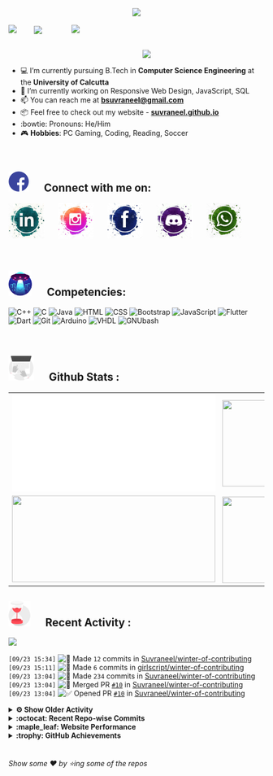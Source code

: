 <!--
[![Header](https://raw.githubusercontent.com/Suvraneel/Suvraneel/master/res/Github%20readme%20Header.png "Portfolio Website")]
(https://suvraneel.github.io/)
-->
<p align="center">
<img src="https://profile-counter.glitch.me/{Suvraneel}/count.svg"></p>

<p>
  <a href=https://open.spotify.com/user/4bio4arq8izb9sba4ly6al54v>
   <img align="right" src="https://spotify-diablo.vercel.app/api/spotify" height=auto width="380">
  </a>
  <img align="center" src="https://readme-typing-svg.herokuapp.com?font=Playfair+Display&color=F70000&size=30&center=true&vCenter=true&multiline=true&weight=100&height=100&width=220&lines=Hey+there%2C;I'm+Suvraneel+!">
  <img align="left" src="https://media.tenor.com/images/043986fe5f470eeb6d86515e6cda30fe/tenor.gif" width="50">
</p>
<br>
<a href="https://suvraneel.github.io" target="_blank"><img align='right' src="https://raw.githubusercontent.com/Suvraneel/Suvraneel/master/res/readme_banner.gif" width="240" height="auto"></a>
<br>

- :computer: I’m currently pursuing B.Tech in **Computer Science Engineering** at the **University of Calcutta**
- :crystal_ball: I’m currently working on Responsive Web Design, JavaScript, SQL
- :mailbox: You can reach me at **bsuvraneel@gmail.com**
- :package: Feel free to check out my website - [**suvraneel.github.io**](https://suvraneel.github.io/)
- :bowtie: Pronouns: He/Him
- :video_game: **Hobbies**: PC Gaming, Coding, Reading, Soccer

<br>
<h2 align=left>
<img src="https://raw.githubusercontent.com/Suvraneel/Suvraneel/master/res/social.gif" height="40" width= auto>
&nbsp;&nbsp;&nbsp;&nbsp;
Connect with me on:
<br></h2>

<p>
<a href="https://www.linkedin.com/in/suvraneel-bhuin" target="_blank">
<img src="https://raw.githubusercontent.com/Suvraneel/Suvraneel/master/res/in.png" height="70" width= auto></a>
&nbsp;&nbsp;&nbsp;&nbsp;&nbsp;
<a href="https://www.instagram.com/el_diablo_suvraneel" target="_blank">
<img src="https://github.com/Suvraneel/Suvraneel/blob/master/res/ig.png" height="70" width= auto></a>
&nbsp;&nbsp;&nbsp;&nbsp;&nbsp;
<!--<a href="https://github.com/Suvraneel" target="_blank">
<img src="https://raw.githubusercontent.com/Suvraneel/Suvraneel/master/res/github.png" height="35" width= auto></a>
&nbsp;&nbsp;&nbsp;&nbsp;&nbsp;-->
<a href="https://www.facebook.com/suvraneel.bhuin" target="_blank">
<img src="https://raw.githubusercontent.com/Suvraneel/Suvraneel/master/res/fb.png" height="70" width= auto></a>
&nbsp;&nbsp;&nbsp;&nbsp;&nbsp;
<a href="https://discord.com/users/851345743935045652/" id="discord">
<img src="https://raw.githubusercontent.com/Suvraneel/Suvraneel/master/res/dc.jpg" height="70" width= auto></a>
&nbsp;&nbsp;&nbsp;&nbsp;&nbsp;
<a href="https://api.whatsapp.com/send?phone=917001967224&text=Hi!%20Suvraneel!!" id="whatsapp">
<img src="https://raw.githubusercontent.com/Suvraneel/Suvraneel/master/res/wp.png" height="70" width= auto></a>
</p>

<!-- Attribution: "Icon made by Freepik from www.flaticon.com"-->
<!--
- **Gmail**: &nbsp;&nbsp;&nbsp;&nbsp;&nbsp;&nbsp;&nbsp;&nbsp;&nbsp;&nbsp;&nbsp;&nbsp; bsuvraneel@gmail.com
- **LinkedIn**: &nbsp;&nbsp;&nbsp;&nbsp;&nbsp;&nbsp;&nbsp;&nbsp; https://www.linkedin.com/in/suvraneel-bhuin/
- **Facebook**: &nbsp;&nbsp;&nbsp;&nbsp;&nbsp;&nbsp; https://www.facebook.com/suvraneel.bhuin
- **Instagram**: &nbsp;&nbsp;&nbsp;&nbsp;&nbsp; https://www.instagram.com/el_diablo_suvraneel
- **Discord**: &nbsp;&nbsp;&nbsp;&nbsp;&nbsp;&nbsp;&nbsp;&nbsp;&nbsp; https://discord.com/users/851345743935045652/
- **WhatsApp**: &nbsp;&nbsp;&nbsp; [+91 7001967224](https://api.whatsapp.com/send?phone=917001967224&text=Hi!%20Suvraneel!!)
-->

<br>
<h2 align=left>
<img src="https://raw.githubusercontent.com/Suvraneel/Suvraneel/master/res/ufo.gif" height="50" width= auto>
&nbsp;&nbsp;&nbsp;&nbsp;
Competencies:
<br></h2>

![C++](https://img.shields.io/badge/CPP-blue?style=for-the-badge&logo=cplusplus&labelColor=006199)
![C](https://img.shields.io/badge/C-black?style=for-the-badge&logo=c&labelColor=black&color=404040)
![Java](https://img.shields.io/badge/Java-orange?style=for-the-badge&logo=java&labelColor=e65c00&color=FE7D37)
![HTML](https://img.shields.io/badge/HTML5-black?style=for-the-badge&logo=html5&labelColor=black&color=red)
![CSS](https://img.shields.io/badge/CSS3-blue?style=for-the-badge&logo=css3&labelColor=006199)
![Bootstrap](https://img.shields.io/badge/Bootstrap-purple?style=for-the-badge&logo=bootstrap&labelColor=black&color=7952B3)
![JavaScript](https://img.shields.io/badge/Javascript-yellow?style=for-the-badge&logo=javascript&labelColor=black&color=DFA200)
![Flutter](https://img.shields.io/badge/Flutter-blue?style=for-the-badge&logo=flutter&labelColor=0a97c2&color=0dbdf2)
![Dart](https://img.shields.io/badge/Dart-blue?style=for-the-badge&logo=dart&labelColor=1f7a7a&color=2eb8b8)
![Git](https://img.shields.io/badge/Git-red?style=for-the-badge&logo=git&labelColor=black&color=red)
![Arduino](https://img.shields.io/badge/Arduino-blue?style=for-the-badge&logo=arduino&labelColor=black&color=00979D)
![VHDL](https://img.shields.io/badge/VHDL-red?style=for-the-badge&logo=xilinx&labelColor=cc0000&color=ff4d4d)
![GNUbash](https://img.shields.io/badge/GNU_Bash-blue?style=for-the-badge&logo=gnubash&labelColor=black&color=4EAA25)

<br>
<h2 align=left>
<img src="https://raw.githubusercontent.com/Suvraneel/Suvraneel/master/res/laptop.gif" height="50" width= auto>
&nbsp;&nbsp;&nbsp;&nbsp;
Github Stats :
<br></h2>

<table>
  <tr>
    <td align="center">
      <img alt="" width="400" src="https://github.com/Suvraneel/Suvraneel/blob/master/metrics.plugin.isocalendar.svg">
    </td>
    <td align="center">
        <img align="right" src ="https://github-readme-stats.vercel.app/api/top-langs/?username=suvraneel&layout=compact&hide_border=true&theme=vision-friendly-dark&langs_count=10&hide=jupyter%20notebook,tex,php" height="170px" width="360px">
    </td>
  </tr>
  <tr>
    <td align="center">
      <img alt="" width="400" src="https://github-readme-stats.vercel.app/api?username=suvraneel&show_icons=true&theme=vision-friendly-dark&hide_border=true" width="360px" height="170px" >
    </td>
    <td align="center">
        <img align="right" src ="https://github-readme-streak-stats.herokuapp.com?user=suvraneel&theme=vision-friendly-dark&hide_border=true" width="360px" height="170px">
    </td>
  </tr>
</table>

<!--
  <img align="left" src="https://github.com/lowlighter/lowlighter/blob/master/metrics.plugin.isocalendar.svg" width="300" height="180">
  <img align="right" src ="https://github-readme-stats.vercel.app/api/top-langs/?username=suvraneel&layout=compact&hide_border=true&theme=vision-friendly-dark&langs_count=10&hide=jupyter%20notebook,tex,php" width="300" height="180">
  <img align="left" src = "https://github-readme-stats.vercel.app/api?username=suvraneel&show_icons=true&theme=vision-friendly-dark&hide_border=true" width="300" height="180">
  <img align="right" src = "https://github-readme-streak-stats.herokuapp.com?user=suvraneel&theme=vision-friendly-dark&hide_border=true" width="300" height="180">
-->

<h2 align="left">
<img src="https://raw.githubusercontent.com/Suvraneel/Suvraneel/master/res/hourglass1.gif" height="50" width= auto>
&nbsp;&nbsp;&nbsp;&nbsp;
Recent Activity :
<br></h2>

<img src="https://activity-graph.herokuapp.com/graph?username=Suvraneel&bg_color=000000&line=ffb812&area=true&color=8135fc&hide_border=true&hide_title=true">

<!--START_SECTION:activity-->
`[09/23 15:34]` <img alt="📝" src="https://github.com/cheesits456/github-activity-readme/raw/master/icons/commit.png" align="top" height="18"> Made `12` commits in [Suvraneel/winter-of-contributing](https://github.com/Suvraneel/winter-of-contributing)  
`[09/23 15:11]` <img alt="📝" src="https://github.com/cheesits456/github-activity-readme/raw/master/icons/commit.png" align="top" height="18"> Made `6` commits in [girlscript/winter-of-contributing](https://github.com/girlscript/winter-of-contributing)  
`[09/23 13:04]` <img alt="📝" src="https://github.com/cheesits456/github-activity-readme/raw/master/icons/commit.png" align="top" height="18"> Made `234` commits in [Suvraneel/winter-of-contributing](https://github.com/Suvraneel/winter-of-contributing)  
`[09/23 13:04]` <img alt="🎉" src="https://github.com/cheesits456/github-activity-readme/raw/master/icons/merge.png" align="top" height="18"> Merged PR [`#10`](https://github.com//Suvraneel/winter-of-contributing/pull/10 'C cpp') in [Suvraneel/winter-of-contributing](https://github.com/Suvraneel/winter-of-contributing)  
`[09/23 13:04]` <img alt="✅" src="https://github.com/cheesits456/github-activity-readme/raw/master/icons/pr-open.png" align="top" height="18"> Opened PR [`#10`](https://github.com//Suvraneel/winter-of-contributing/pull/10 'C cpp') in [Suvraneel/winter-of-contributing](https://github.com/Suvraneel/winter-of-contributing)  

<details><summary><b> ⚙️ Show Older Activity</b></summary>

`[09/23 13:03]` <img alt="📂" src="https://github.com/cheesits456/github-activity-readme/raw/master/icons/create-branch.png" align="top" height="18"> Created branch [`patch1`](https://github.com/Suvraneel/winter-of-contributing/tree/patch1) in [Suvraneel/winter-of-contributing](https://github.com/Suvraneel/winter-of-contributing)  
`[09/23 12:53]` <img alt="📝" src="https://github.com/cheesits456/github-activity-readme/raw/master/icons/commit.png" align="top" height="18"> Made `443` commits in [Suvraneel/winter-of-contributing](https://github.com/Suvraneel/winter-of-contributing)  
`[09/23 12:52]` <img alt="🎉" src="https://github.com/cheesits456/github-activity-readme/raw/master/icons/merge.png" align="top" height="18"> Merged PR [`#9`](https://github.com//Suvraneel/winter-of-contributing/pull/9 'C cpp') in [Suvraneel/winter-of-contributing](https://github.com/Suvraneel/winter-of-contributing)  
`[09/23 12:52]` <img alt="✅" src="https://github.com/cheesits456/github-activity-readme/raw/master/icons/pr-open.png" align="top" height="18"> Opened PR [`#9`](https://github.com//Suvraneel/winter-of-contributing/pull/9 'C cpp') in [Suvraneel/winter-of-contributing](https://github.com/Suvraneel/winter-of-contributing)  
`[09/23 10:10]` <img alt="❌" src="https://github.com/cheesits456/github-activity-readme/raw/master/icons/pr-close.png" align="top" height="18"> Closed PR [`#1718`](https://github.com//girlscript/winter-of-contributing/pull/1718 'Radix Sort in C++') in [girlscript/winter-of-contributing](https://github.com/girlscript/winter-of-contributing)  
`[09/23 10:10]` <img alt="🗣" src="https://github.com/cheesits456/github-activity-readme/raw/master/icons/comment.png" align="top" height="18"> Commented on [`#1718`](https://github.com//girlscript/winter-of-contributing/issues/1718 'Radix Sort in C++') in [girlscript/winter-of-contributing](https://github.com/girlscript/winter-of-contributing)  
`[09/23 10:03]` <img alt="🗣" src="https://github.com/cheesits456/github-activity-readme/raw/master/icons/comment.png" align="top" height="18"> Commented on [`#1904`](https://github.com//girlscript/winter-of-contributing/issues/1904 'Stock Span Documentation') in [girlscript/winter-of-contributing](https://github.com/girlscript/winter-of-contributing)  
`[09/23 09:51]` <img alt="🔍" src="https://github.com/cheesits456/github-activity-readme/raw/master/icons/review.png" align="top" height="18"> Reviewed [`#1487`](https://github.com//girlscript/winter-of-contributing/pull/1487 'C_CPP : Introduction to Friend function with examples ') in [girlscript/winter-of-contributing](https://github.com/girlscript/winter-of-contributing)  
`[09/23 09:51]` <img alt="🔍" src="https://github.com/cheesits456/github-activity-readme/raw/master/icons/review.png" align="top" height="18"> Reviewed [`#1487`](https://github.com//girlscript/winter-of-contributing/pull/1487 'C_CPP : Introduction to Friend function with examples ') in [girlscript/winter-of-contributing](https://github.com/girlscript/winter-of-contributing)  
`[09/23 09:50]` <img alt="📝" src="https://github.com/cheesits456/github-activity-readme/raw/master/icons/commit.png" align="top" height="18"> Made `2` commits in [girlscript/winter-of-contributing](https://github.com/girlscript/winter-of-contributing)  
`[09/23 09:39]` <img alt="🗣" src="https://github.com/cheesits456/github-activity-readme/raw/master/icons/comment.png" align="top" height="18"> Commented on [`#834`](https://github.com//girlscript/winter-of-contributing/issues/834 'C_CPP :- Introduction to C') in [girlscript/winter-of-contributing](https://github.com/girlscript/winter-of-contributing)  
`[09/23 09:37]` <img alt="🗣" src="https://github.com/cheesits456/github-activity-readme/raw/master/icons/comment.png" align="top" height="18"> Commented on [`#734`](https://github.com//girlscript/winter-of-contributing/issues/734 '"Postfix to Prefix" conversion in C ') in [girlscript/winter-of-contributing](https://github.com/girlscript/winter-of-contributing)  
`[09/23 09:33]` <img alt="📝" src="https://github.com/cheesits456/github-activity-readme/raw/master/icons/commit.png" align="top" height="18"> Made `5` commits in [girlscript/winter-of-contributing](https://github.com/girlscript/winter-of-contributing)  
`[09/23 09:33]` <img alt="🎉" src="https://github.com/cheesits456/github-activity-readme/raw/master/icons/merge.png" align="top" height="18"> Merged PR [`#1938`](https://github.com//girlscript/winter-of-contributing/pull/1938 'Create Vector.md') in [girlscript/winter-of-contributing](https://github.com/girlscript/winter-of-contributing)  
`[09/23 09:33]` <img alt="🗣" src="https://github.com/cheesits456/github-activity-readme/raw/master/icons/comment.png" align="top" height="18"> Commented on [`#1938`](https://github.com//girlscript/winter-of-contributing/issues/1938 'Create Vector.md') in [girlscript/winter-of-contributing](https://github.com/girlscript/winter-of-contributing)  
`[09/23 09:32]` <img alt="📝" src="https://github.com/cheesits456/github-activity-readme/raw/master/icons/commit.png" align="top" height="18"> Made `5` commits in [girlscript/winter-of-contributing](https://github.com/girlscript/winter-of-contributing)  
`[09/23 09:32]` <img alt="🎉" src="https://github.com/cheesits456/github-activity-readme/raw/master/icons/merge.png" align="top" height="18"> Merged PR [`#2015`](https://github.com//girlscript/winter-of-contributing/pull/2015 'C cpp : Virtual Function in CPP') in [girlscript/winter-of-contributing](https://github.com/girlscript/winter-of-contributing)  
`[09/23 09:32]` <img alt="🗣" src="https://github.com/cheesits456/github-activity-readme/raw/master/icons/comment.png" align="top" height="18"> Commented on [`#2015`](https://github.com//girlscript/winter-of-contributing/issues/2015 'C cpp : Virtual Function in CPP') in [girlscript/winter-of-contributing](https://github.com/girlscript/winter-of-contributing)  
`[09/23 08:57]` <img alt="❌" src="https://github.com/cheesits456/github-activity-readme/raw/master/icons/pr-close.png" align="top" height="18"> Closed PR [`#2169`](https://github.com//girlscript/winter-of-contributing/pull/2169 'Priority_Queue') in [girlscript/winter-of-contributing](https://github.com/girlscript/winter-of-contributing)  
`[09/23 08:57]` <img alt="🗣" src="https://github.com/cheesits456/github-activity-readme/raw/master/icons/comment.png" align="top" height="18"> Commented on [`#2169`](https://github.com//girlscript/winter-of-contributing/issues/2169 'Priority_Queue') in [girlscript/winter-of-contributing](https://github.com/girlscript/winter-of-contributing)  
`[09/23 08:54]` <img alt="🗣" src="https://github.com/cheesits456/github-activity-readme/raw/master/icons/comment.png" align="top" height="18"> Commented on [`#1938`](https://github.com//girlscript/winter-of-contributing/issues/1938 'Create Vector.md') in [girlscript/winter-of-contributing](https://github.com/girlscript/winter-of-contributing)  
`[09/23 08:29]` <img alt="🗣" src="https://github.com/cheesits456/github-activity-readme/raw/master/icons/comment.png" align="top" height="18"> Commented on [`#1608`](https://github.com//girlscript/winter-of-contributing/issues/1608 'Create Bubble_sort.md') in [girlscript/winter-of-contributing](https://github.com/girlscript/winter-of-contributing)  
`[09/23 07:47]` <img alt="🗣" src="https://github.com/cheesits456/github-activity-readme/raw/master/icons/comment.png" align="top" height="18"> Commented on [`#1904`](https://github.com//girlscript/winter-of-contributing/issues/1904 'Stock Span Documentation') in [girlscript/winter-of-contributing](https://github.com/girlscript/winter-of-contributing)  
`[09/23 07:46]` <img alt="🗣" src="https://github.com/cheesits456/github-activity-readme/raw/master/icons/comment.png" align="top" height="18"> Commented on [`#1440`](https://github.com//girlscript/winter-of-contributing/issues/1440 'Stock Span Problem') in [girlscript/winter-of-contributing](https://github.com/girlscript/winter-of-contributing)  
`[09/23 07:46]` <img alt="❌" src="https://github.com/cheesits456/github-activity-readme/raw/master/icons/pr-close.png" align="top" height="18"> Closed PR [`#1440`](https://github.com//girlscript/winter-of-contributing/pull/1440 'Stock Span Problem') in [girlscript/winter-of-contributing](https://github.com/girlscript/winter-of-contributing)  
`[09/23 07:18]` <img alt="📝" src="https://github.com/cheesits456/github-activity-readme/raw/master/icons/commit.png" align="top" height="18"> Made `17` commits in [girlscript/winter-of-contributing](https://github.com/girlscript/winter-of-contributing)  
`[09/23 07:18]` <img alt="🎉" src="https://github.com/cheesits456/github-activity-readme/raw/master/icons/merge.png" align="top" height="18"> Merged PR [`#2067`](https://github.com//girlscript/winter-of-contributing/pull/2067 'C_CPP : Structure in C++') in [girlscript/winter-of-contributing](https://github.com/girlscript/winter-of-contributing)  
`[09/23 07:18]` <img alt="🗣" src="https://github.com/cheesits456/github-activity-readme/raw/master/icons/comment.png" align="top" height="18"> Commented on [`#2067`](https://github.com//girlscript/winter-of-contributing/issues/2067 'C_CPP : Structure in C++') in [girlscript/winter-of-contributing](https://github.com/girlscript/winter-of-contributing)  
`[09/23 07:17]` <img alt="🔍" src="https://github.com/cheesits456/github-activity-readme/raw/master/icons/review.png" align="top" height="18"> Reviewed [`#2067`](https://github.com//girlscript/winter-of-contributing/pull/2067 'C_CPP : Structure in C++') in [girlscript/winter-of-contributing](https://github.com/girlscript/winter-of-contributing)  
`[09/23 06:48]` <img alt="📝" src="https://github.com/cheesits456/github-activity-readme/raw/master/icons/commit.png" align="top" height="18"> Made `6` commits in [ankushsingh24/winter-of-contributing](https://github.com/ankushsingh24/winter-of-contributing)  
`[09/23 06:09]` <img alt="❌" src="https://github.com/cheesits456/github-activity-readme/raw/master/icons/pr-close.png" align="top" height="18"> Closed PR [`#2097`](https://github.com//girlscript/winter-of-contributing/pull/2097 'priority queue #1612') in [girlscript/winter-of-contributing](https://github.com/girlscript/winter-of-contributing)  
`[09/23 06:05]` <img alt="📝" src="https://github.com/cheesits456/github-activity-readme/raw/master/icons/commit.png" align="top" height="18"> Made `29` commits in [girlscript/winter-of-contributing](https://github.com/girlscript/winter-of-contributing)  
`[09/23 06:05]` <img alt="🎉" src="https://github.com/cheesits456/github-activity-readme/raw/master/icons/merge.png" align="top" height="18"> Merged PR [`#2027`](https://github.com//girlscript/winter-of-contributing/pull/2027 'Fixed Issue Number - 1084 - Pointers and One Dimensional Arrays') in [girlscript/winter-of-contributing](https://github.com/girlscript/winter-of-contributing)  
`[09/23 06:05]` <img alt="🔍" src="https://github.com/cheesits456/github-activity-readme/raw/master/icons/review.png" align="top" height="18"> Reviewed [`#2027`](https://github.com//girlscript/winter-of-contributing/pull/2027 'Fixed Issue Number - 1084 - Pointers and One Dimensional Arrays') in [girlscript/winter-of-contributing](https://github.com/girlscript/winter-of-contributing)  
`[09/23 06:01]` <img alt="📝" src="https://github.com/cheesits456/github-activity-readme/raw/master/icons/commit.png" align="top" height="18"> Made `1` commit in [kashyap1905/winter-of-contributing](https://github.com/kashyap1905/winter-of-contributing)  
`[09/23 05:00]` <img alt="🔍" src="https://github.com/cheesits456/github-activity-readme/raw/master/icons/review.png" align="top" height="18"> Reviewed [`#1440`](https://github.com//girlscript/winter-of-contributing/pull/1440 'Stock Span Problem') in [girlscript/winter-of-contributing](https://github.com/girlscript/winter-of-contributing)  
`[09/23 04:58]` <img alt="🗣" src="https://github.com/cheesits456/github-activity-readme/raw/master/icons/comment.png" align="top" height="18"> Commented on [`#1385`](https://github.com//girlscript/winter-of-contributing/issues/1385 'Python 1.6 : How to install Python (Documentation) #78') in [girlscript/winter-of-contributing](https://github.com/girlscript/winter-of-contributing)  
`[09/23 04:57]` <img alt="🗣" src="https://github.com/cheesits456/github-activity-readme/raw/master/icons/comment.png" align="top" height="18"> Commented on [`#1376`](https://github.com//girlscript/winter-of-contributing/issues/1376 'what is virtual environment #338') in [girlscript/winter-of-contributing](https://github.com/girlscript/winter-of-contributing)  
`[09/22 18:43]` <img alt="📝" src="https://github.com/cheesits456/github-activity-readme/raw/master/icons/commit.png" align="top" height="18"> Made `18` commits in [girlscript/winter-of-contributing](https://github.com/girlscript/winter-of-contributing)  
`[09/22 18:43]` <img alt="🎉" src="https://github.com/cheesits456/github-activity-readme/raw/master/icons/merge.png" align="top" height="18"> Merged PR [`#1235`](https://github.com//girlscript/winter-of-contributing/pull/1235 'Selection sort in c') in [girlscript/winter-of-contributing](https://github.com/girlscript/winter-of-contributing)  
`[09/22 18:42]` <img alt="🗣" src="https://github.com/cheesits456/github-activity-readme/raw/master/icons/comment.png" align="top" height="18"> Commented on [`#1235`](https://github.com//girlscript/winter-of-contributing/issues/1235 'Selection sort in c') in [girlscript/winter-of-contributing](https://github.com/girlscript/winter-of-contributing)  
`[09/22 18:41]` <img alt="📝" src="https://github.com/cheesits456/github-activity-readme/raw/master/icons/commit.png" align="top" height="18"> Made `1` commit in [AditiRout/winter-of-contributing](https://github.com/AditiRout/winter-of-contributing)  
`[09/22 18:35]` <img alt="🎉" src="https://github.com/cheesits456/github-activity-readme/raw/master/icons/merge.png" align="top" height="18"> Merged PR [`#2059`](https://github.com//girlscript/winter-of-contributing/pull/2059 'C_CPP: Hybrid Inheritance') in [girlscript/winter-of-contributing](https://github.com/girlscript/winter-of-contributing)  
`[09/22 18:35]` <img alt="📝" src="https://github.com/cheesits456/github-activity-readme/raw/master/icons/commit.png" align="top" height="18"> Made `4` commits in [girlscript/winter-of-contributing](https://github.com/girlscript/winter-of-contributing)  
`[09/22 18:25]` <img alt="🗣" src="https://github.com/cheesits456/github-activity-readme/raw/master/icons/comment.png" align="top" height="18"> Commented on [`#2027`](https://github.com//girlscript/winter-of-contributing/issues/2027 'Fixed Issue Number - 1084 - Pointers and One Dimensional Arrays') in [girlscript/winter-of-contributing](https://github.com/girlscript/winter-of-contributing)  
`[09/22 15:38]` <img alt="📝" src="https://github.com/cheesits456/github-activity-readme/raw/master/icons/commit.png" align="top" height="18"> Made `4` commits in [girlscript/winter-of-contributing](https://github.com/girlscript/winter-of-contributing)  
`[09/22 14:28]` <img alt="❗️" src="https://github.com/cheesits456/github-activity-readme/raw/master/icons/issue.png" align="top" height="18"> Closed issue [`#1247`](https://github.com//girlscript/winter-of-contributing/issues/1247 'File Handling in C - Functions used for File I/O') in [girlscript/winter-of-contributing](https://github.com/girlscript/winter-of-contributing)  
`[09/22 14:28]` <img alt="🗣" src="https://github.com/cheesits456/github-activity-readme/raw/master/icons/comment.png" align="top" height="18"> Commented on [`#1247`](https://github.com//girlscript/winter-of-contributing/issues/1247 'File Handling in C - Functions used for File I/O') in [girlscript/winter-of-contributing](https://github.com/girlscript/winter-of-contributing)  
`[09/22 14:27]` <img alt="❗️" src="https://github.com/cheesits456/github-activity-readme/raw/master/icons/issue.png" align="top" height="18"> Reopened issue [`#1004`](https://github.com//girlscript/winter-of-contributing/issues/1004 'C_CPP: File Management/Handling') in [girlscript/winter-of-contributing](https://github.com/girlscript/winter-of-contributing)  
`[09/22 14:27]` <img alt="🗣" src="https://github.com/cheesits456/github-activity-readme/raw/master/icons/comment.png" align="top" height="18"> Commented on [`#1004`](https://github.com//girlscript/winter-of-contributing/issues/1004 'C_CPP: File Management/Handling') in [girlscript/winter-of-contributing](https://github.com/girlscript/winter-of-contributing)  
`[09/22 14:26]` <img alt="❗️" src="https://github.com/cheesits456/github-activity-readme/raw/master/icons/issue.png" align="top" height="18"> Closed issue [`#1004`](https://github.com//girlscript/winter-of-contributing/issues/1004 'C_CPP: File Management/Handling') in [girlscript/winter-of-contributing](https://github.com/girlscript/winter-of-contributing)  
`[09/22 14:03]` <img alt="🗣" src="https://github.com/cheesits456/github-activity-readme/raw/master/icons/comment.png" align="top" height="18"> Commented on [`#1910`](https://github.com//girlscript/winter-of-contributing/issues/1910 'Data types in C') in [girlscript/winter-of-contributing](https://github.com/girlscript/winter-of-contributing)  
`[09/22 13:59]` <img alt="🗣" src="https://github.com/cheesits456/github-activity-readme/raw/master/icons/comment.png" align="top" height="18"> Commented on [`#1235`](https://github.com//girlscript/winter-of-contributing/issues/1235 'Selection sort in c') in [girlscript/winter-of-contributing](https://github.com/girlscript/winter-of-contributing)  
`[09/22 13:47]` <img alt="🔍" src="https://github.com/cheesits456/github-activity-readme/raw/master/icons/review.png" align="top" height="18"> Reviewed [`#1972`](https://github.com//girlscript/winter-of-contributing/pull/1972 'Recursion') in [girlscript/winter-of-contributing](https://github.com/girlscript/winter-of-contributing)  
`[09/22 11:26]` <img alt="📝" src="https://github.com/cheesits456/github-activity-readme/raw/master/icons/commit.png" align="top" height="18"> Made `3` commits in [girlscript/winter-of-contributing](https://github.com/girlscript/winter-of-contributing)  
`[09/22 11:17]` <img alt="🎉" src="https://github.com/cheesits456/github-activity-readme/raw/master/icons/merge.png" align="top" height="18"> Merged PR [`#1917`](https://github.com//girlscript/winter-of-contributing/pull/1917 'Update readme') in [girlscript/winter-of-contributing](https://github.com/girlscript/winter-of-contributing)  
`[09/22 11:17]` <img alt="🔍" src="https://github.com/cheesits456/github-activity-readme/raw/master/icons/review.png" align="top" height="18"> Reviewed [`#1917`](https://github.com//girlscript/winter-of-contributing/pull/1917 'Update readme') in [girlscript/winter-of-contributing](https://github.com/girlscript/winter-of-contributing)  
`[09/22 10:40]` <img alt="🗣" src="https://github.com/cheesits456/github-activity-readme/raw/master/icons/comment.png" align="top" height="18"> Commented on [`#138`](https://github.com//Suvraneel/Automated-assign-labeler/issues/138 '[Create New Issue]: ') in [Suvraneel/Automated-assign-labeler](https://github.com/Suvraneel/Automated-assign-labeler)  
`[09/22 10:40]` <img alt="🗣" src="https://github.com/cheesits456/github-activity-readme/raw/master/icons/comment.png" align="top" height="18"> Commented on [`#139`](https://github.com//Suvraneel/Automated-assign-labeler/issues/139 '[Create New Issue]: ') in [Suvraneel/Automated-assign-labeler](https://github.com/Suvraneel/Automated-assign-labeler)  
`[09/22 10:39]` <img alt="🗣" src="https://github.com/cheesits456/github-activity-readme/raw/master/icons/comment.png" align="top" height="18"> Commented on [`#137`](https://github.com//Suvraneel/Automated-assign-labeler/issues/137 '[Create New Issue]: ') in [Suvraneel/Automated-assign-labeler](https://github.com/Suvraneel/Automated-assign-labeler)  
`[09/22 10:39]` <img alt="🗣" src="https://github.com/cheesits456/github-activity-readme/raw/master/icons/comment.png" align="top" height="18"> Commented on [`#136`](https://github.com//Suvraneel/Automated-assign-labeler/issues/136 '[Create New Issue]: ') in [Suvraneel/Automated-assign-labeler](https://github.com/Suvraneel/Automated-assign-labeler)  
`[09/22 07:38]` <img alt="❌" src="https://github.com/cheesits456/github-activity-readme/raw/master/icons/pr-close.png" align="top" height="18"> Closed PR [`#1237`](https://github.com//girlscript/winter-of-contributing/pull/1237 '  History of C/C++') in [girlscript/winter-of-contributing](https://github.com/girlscript/winter-of-contributing)  
`[09/22 07:38]` <img alt="🗣" src="https://github.com/cheesits456/github-activity-readme/raw/master/icons/comment.png" align="top" height="18"> Commented on [`#1237`](https://github.com//girlscript/winter-of-contributing/issues/1237 '  History of C/C++') in [girlscript/winter-of-contributing](https://github.com/girlscript/winter-of-contributing)  
`[09/22 06:57]` <img alt="❗️" src="https://github.com/cheesits456/github-activity-readme/raw/master/icons/issue.png" align="top" height="18"> Opened issue [`#1870`](https://github.com//girlscript/winter-of-contributing/issues/1870 'Update readme with Relative Links') in [girlscript/winter-of-contributing](https://github.com/girlscript/winter-of-contributing)  
`[09/22 06:44]` <img alt="📝" src="https://github.com/cheesits456/github-activity-readme/raw/master/icons/commit.png" align="top" height="18"> Made `22` commits in [girlscript/winter-of-contributing](https://github.com/girlscript/winter-of-contributing)  
`[09/22 06:44]` <img alt="🎉" src="https://github.com/cheesits456/github-activity-readme/raw/master/icons/merge.png" align="top" height="18"> Merged PR [`#1816`](https://github.com//girlscript/winter-of-contributing/pull/1816 'Issue No - 924 - Pointers and Two Dimensional Array - Updated path of directory.') in [girlscript/winter-of-contributing](https://github.com/girlscript/winter-of-contributing)  
`[09/22 06:44]` <img alt="🗣" src="https://github.com/cheesits456/github-activity-readme/raw/master/icons/comment.png" align="top" height="18"> Commented on [`#1816`](https://github.com//girlscript/winter-of-contributing/issues/1816 'Issue No - 924 - Pointers and Two Dimensional Array - Updated path of directory.') in [girlscript/winter-of-contributing](https://github.com/girlscript/winter-of-contributing)  
`[09/22 06:43]` <img alt="📝" src="https://github.com/cheesits456/github-activity-readme/raw/master/icons/commit.png" align="top" height="18"> Made `2` commits in [kashyap1905/winter-of-contributing](https://github.com/kashyap1905/winter-of-contributing)  
`[09/22 06:42]` <img alt="📝" src="https://github.com/cheesits456/github-activity-readme/raw/master/icons/commit.png" align="top" height="18"> Made `2` commits in [Suvraneel/Suvraneel](https://github.com/Suvraneel/Suvraneel)  
`[09/22 06:41]` <img alt="📝" src="https://github.com/cheesits456/github-activity-readme/raw/master/icons/commit.png" align="top" height="18"> Made `2` commits in [Suvraneel/Codechef](https://github.com/Suvraneel/Codechef)  
`[09/22 06:40]` <img alt="📝" src="https://github.com/cheesits456/github-activity-readme/raw/master/icons/commit.png" align="top" height="18"> Made `2` commits in [kashyap1905/winter-of-contributing](https://github.com/kashyap1905/winter-of-contributing)  
`[09/22 06:34]` <img alt="🗣" src="https://github.com/cheesits456/github-activity-readme/raw/master/icons/comment.png" align="top" height="18"> Commented on [`#1835`](https://github.com//girlscript/winter-of-contributing/issues/1835 'Bit Manipulation') in [girlscript/winter-of-contributing](https://github.com/girlscript/winter-of-contributing)  
`[09/22 06:26]` <img alt="❌" src="https://github.com/cheesits456/github-activity-readme/raw/master/icons/delete.png" align="top" height="18"> Deleted `revert-1157-C_CPP` from [girlscript/winter-of-contributing](https://github.com/girlscript/winter-of-contributing)  
`[09/22 06:10]` <img alt="🔍" src="https://github.com/cheesits456/github-activity-readme/raw/master/icons/review.png" align="top" height="18"> Reviewed [`#1816`](https://github.com//girlscript/winter-of-contributing/pull/1816 'Issue No - 924 - Pointers and Two Dimensional Array - Updated path of directory.') in [girlscript/winter-of-contributing](https://github.com/girlscript/winter-of-contributing)  
`[09/22 06:09]` <img alt="🔍" src="https://github.com/cheesits456/github-activity-readme/raw/master/icons/review.png" align="top" height="18"> Reviewed [`#1816`](https://github.com//girlscript/winter-of-contributing/pull/1816 'Issue No - 924 - Pointers and Two Dimensional Array - Updated path of directory.') in [girlscript/winter-of-contributing](https://github.com/girlscript/winter-of-contributing)  
`[09/22 06:07]` <img alt="📝" src="https://github.com/cheesits456/github-activity-readme/raw/master/icons/commit.png" align="top" height="18"> Made `2` commits in [kashyap1905/winter-of-contributing](https://github.com/kashyap1905/winter-of-contributing)  
`[09/22 05:59]` <img alt="📝" src="https://github.com/cheesits456/github-activity-readme/raw/master/icons/commit.png" align="top" height="18"> Made `1` commit in [girlscript/winter-of-contributing](https://github.com/girlscript/winter-of-contributing)  
`[09/22 05:59]` <img alt="📝" src="https://github.com/cheesits456/github-activity-readme/raw/master/icons/commit.png" align="top" height="18"> Made `1` commit in [Suvraneel/Suvraneel](https://github.com/Suvraneel/Suvraneel)  
`[09/22 05:59]` <img alt="📝" src="https://github.com/cheesits456/github-activity-readme/raw/master/icons/commit.png" align="top" height="18"> Made `1` commit in [Suvraneel/Codechef](https://github.com/Suvraneel/Codechef)  
`[09/22 05:55]` <img alt="📝" src="https://github.com/cheesits456/github-activity-readme/raw/master/icons/commit.png" align="top" height="18"> Made `1` commit in [kashyap1905/winter-of-contributing](https://github.com/kashyap1905/winter-of-contributing)  
`[09/22 05:51]` <img alt="📝" src="https://github.com/cheesits456/github-activity-readme/raw/master/icons/commit.png" align="top" height="18"> Made `1` commit in [Suvraneel/Suvraneel](https://github.com/Suvraneel/Suvraneel)  
`[09/22 05:50]` <img alt="📝" src="https://github.com/cheesits456/github-activity-readme/raw/master/icons/commit.png" align="top" height="18"> Made `1` commit in [Suvraneel/Codechef](https://github.com/Suvraneel/Codechef)  
`[09/22 05:49]` <img alt="📝" src="https://github.com/cheesits456/github-activity-readme/raw/master/icons/commit.png" align="top" height="18"> Made `5` commits in [girlscript/winter-of-contributing](https://github.com/girlscript/winter-of-contributing)  
`[09/22 05:42]` <img alt="🗣" src="https://github.com/cheesits456/github-activity-readme/raw/master/icons/comment.png" align="top" height="18"> Commented on [`#1157`](https://github.com//girlscript/winter-of-contributing/issues/1157 'Classes & Objects in CPP') in [girlscript/winter-of-contributing](https://github.com/girlscript/winter-of-contributing)  
`[09/22 05:39]` <img alt="📂" src="https://github.com/cheesits456/github-activity-readme/raw/master/icons/create-branch.png" align="top" height="18"> Created branch [`revert-1157-C_CPP`](https://github.com/girlscript/winter-of-contributing/tree/revert-1157-C_CPP) in [girlscript/winter-of-contributing](https://github.com/girlscript/winter-of-contributing)  
`[09/22 04:38]` <img alt="🗣" src="https://github.com/cheesits456/github-activity-readme/raw/master/icons/comment.png" align="top" height="18"> Commented on [`#1487`](https://github.com//girlscript/winter-of-contributing/issues/1487 'C_CPP : Introduction to Friend function with examples ') in [girlscript/winter-of-contributing](https://github.com/girlscript/winter-of-contributing)  
`[09/22 04:31]` <img alt="❌" src="https://github.com/cheesits456/github-activity-readme/raw/master/icons/pr-close.png" align="top" height="18"> Closed PR [`#1441`](https://github.com//girlscript/winter-of-contributing/pull/1441 'SETS ,UNORDERED SETS AND MULTISETS IN C++ STL') in [girlscript/winter-of-contributing](https://github.com/girlscript/winter-of-contributing)  
`[09/22 04:30]` <img alt="❌" src="https://github.com/cheesits456/github-activity-readme/raw/master/icons/pr-close.png" align="top" height="18"> Reopened PR [`#1441`](https://github.com//girlscript/winter-of-contributing/pull/1441 'SETS ,UNORDERED SETS AND MULTISETS IN C++ STL') in [girlscript/winter-of-contributing](https://github.com/girlscript/winter-of-contributing)  
`[09/22 04:22]` <img alt="🔍" src="https://github.com/cheesits456/github-activity-readme/raw/master/icons/review.png" align="top" height="18"> Reviewed [`#1636`](https://github.com//girlscript/winter-of-contributing/pull/1636 'C/CPP: Number System') in [girlscript/winter-of-contributing](https://github.com/girlscript/winter-of-contributing)  
`[09/22 04:21]` <img alt="🔍" src="https://github.com/cheesits456/github-activity-readme/raw/master/icons/review.png" align="top" height="18"> Reviewed [`#1636`](https://github.com//girlscript/winter-of-contributing/pull/1636 'C/CPP: Number System') in [girlscript/winter-of-contributing](https://github.com/girlscript/winter-of-contributing)  
`[09/22 04:14]` <img alt="🔍" src="https://github.com/cheesits456/github-activity-readme/raw/master/icons/review.png" align="top" height="18"> Reviewed [`#1608`](https://github.com//girlscript/winter-of-contributing/pull/1608 'Create Bubble_sort.md') in [girlscript/winter-of-contributing](https://github.com/girlscript/winter-of-contributing)  
`[09/22 04:10]` <img alt="❌" src="https://github.com/cheesits456/github-activity-readme/raw/master/icons/pr-close.png" align="top" height="18"> Closed PR [`#1596`](https://github.com//girlscript/winter-of-contributing/pull/1596 'C cpp') in [girlscript/winter-of-contributing](https://github.com/girlscript/winter-of-contributing)  
`[09/22 04:10]` <img alt="🗣" src="https://github.com/cheesits456/github-activity-readme/raw/master/icons/comment.png" align="top" height="18"> Commented on [`#1596`](https://github.com//girlscript/winter-of-contributing/issues/1596 'C cpp') in [girlscript/winter-of-contributing](https://github.com/girlscript/winter-of-contributing)  
`[09/22 04:06]` <img alt="🗣" src="https://github.com/cheesits456/github-activity-readme/raw/master/icons/comment.png" align="top" height="18"> Commented on [`#1552`](https://github.com//girlscript/winter-of-contributing/issues/1552 'Python_Stack&_Queue') in [girlscript/winter-of-contributing](https://github.com/girlscript/winter-of-contributing)  
`[09/22 04:04]` <img alt="🗣" src="https://github.com/cheesits456/github-activity-readme/raw/master/icons/comment.png" align="top" height="18"> Commented on [`#1440`](https://github.com//girlscript/winter-of-contributing/issues/1440 'Stock Span Problem') in [girlscript/winter-of-contributing](https://github.com/girlscript/winter-of-contributing)  
`[09/22 03:54]` <img alt="🔍" src="https://github.com/cheesits456/github-activity-readme/raw/master/icons/review.png" align="top" height="18"> Reviewed [`#1344`](https://github.com//girlscript/winter-of-contributing/pull/1344 'Pointer and two dimensional array in C') in [girlscript/winter-of-contributing](https://github.com/girlscript/winter-of-contributing)  
`[09/22 03:45]` <img alt="📝" src="https://github.com/cheesits456/github-activity-readme/raw/master/icons/commit.png" align="top" height="18"> Made `10` commits in [girlscript/winter-of-contributing](https://github.com/girlscript/winter-of-contributing)  
`[09/22 03:45]` <img alt="🎉" src="https://github.com/cheesits456/github-activity-readme/raw/master/icons/merge.png" align="top" height="18"> Merged PR [`#1172`](https://github.com//girlscript/winter-of-contributing/pull/1172 'C_CPP : Deque in C++ Standard Template Library (STL) ') in [girlscript/winter-of-contributing](https://github.com/girlscript/winter-of-contributing)  
`[09/22 03:45]` <img alt="🗣" src="https://github.com/cheesits456/github-activity-readme/raw/master/icons/comment.png" align="top" height="18"> Commented on [`#1172`](https://github.com//girlscript/winter-of-contributing/issues/1172 'C_CPP : Deque in C++ Standard Template Library (STL) ') in [girlscript/winter-of-contributing](https://github.com/girlscript/winter-of-contributing)  
`[09/22 03:44]` <img alt="📝" src="https://github.com/cheesits456/github-activity-readme/raw/master/icons/commit.png" align="top" height="18"> Made `1` commit in [ankushsingh24/winter-of-contributing](https://github.com/ankushsingh24/winter-of-contributing)  
`[09/22 03:37]` <img alt="🗣" src="https://github.com/cheesits456/github-activity-readme/raw/master/icons/comment.png" align="top" height="18"> Commented on [`#1707`](https://github.com//girlscript/winter-of-contributing/issues/1707 'Update C_CPP readme with links') in [girlscript/winter-of-contributing](https://github.com/girlscript/winter-of-contributing)  
`[09/22 03:31]` <img alt="❗️" src="https://github.com/cheesits456/github-activity-readme/raw/master/icons/issue.png" align="top" height="18"> Closed issue [`#1728`](https://github.com//girlscript/winter-of-contributing/issues/1728 'Sample titlre') in [girlscript/winter-of-contributing](https://github.com/girlscript/winter-of-contributing)  
`[09/21 21:03]` <img alt="🔍" src="https://github.com/cheesits456/github-activity-readme/raw/master/icons/review.png" align="top" height="18"> Reviewed [`#1769`](https://github.com//girlscript/winter-of-contributing/pull/1769 'Create classes_and_objects.md') in [girlscript/winter-of-contributing](https://github.com/girlscript/winter-of-contributing)  
`[09/21 21:03]` <img alt="🔍" src="https://github.com/cheesits456/github-activity-readme/raw/master/icons/review.png" align="top" height="18"> Reviewed [`#1769`](https://github.com//girlscript/winter-of-contributing/pull/1769 'Create classes_and_objects.md') in [girlscript/winter-of-contributing](https://github.com/girlscript/winter-of-contributing)  
`[09/21 20:59]` <img alt="🎉" src="https://github.com/cheesits456/github-activity-readme/raw/master/icons/merge.png" align="top" height="18"> Merged PR [`#1741`](https://github.com//girlscript/winter-of-contributing/pull/1741 'C_CPP: Multilevel Inheritance') in [girlscript/winter-of-contributing](https://github.com/girlscript/winter-of-contributing)  
`[09/21 20:59]` <img alt="📝" src="https://github.com/cheesits456/github-activity-readme/raw/master/icons/commit.png" align="top" height="18"> Made `5` commits in [girlscript/winter-of-contributing](https://github.com/girlscript/winter-of-contributing)  
`[09/21 20:59]` <img alt="🗣" src="https://github.com/cheesits456/github-activity-readme/raw/master/icons/comment.png" align="top" height="18"> Commented on [`#1741`](https://github.com//girlscript/winter-of-contributing/issues/1741 'C_CPP: Multilevel Inheritance') in [girlscript/winter-of-contributing](https://github.com/girlscript/winter-of-contributing)  
`[09/21 20:58]` <img alt="🔍" src="https://github.com/cheesits456/github-activity-readme/raw/master/icons/review.png" align="top" height="18"> Reviewed [`#1718`](https://github.com//girlscript/winter-of-contributing/pull/1718 'Radix Sort in C++') in [girlscript/winter-of-contributing](https://github.com/girlscript/winter-of-contributing)  
`[09/21 20:57]` <img alt="📝" src="https://github.com/cheesits456/github-activity-readme/raw/master/icons/commit.png" align="top" height="18"> Made `11` commits in [girlscript/winter-of-contributing](https://github.com/girlscript/winter-of-contributing)  
`[09/21 20:57]` <img alt="🎉" src="https://github.com/cheesits456/github-activity-readme/raw/master/icons/merge.png" align="top" height="18"> Merged PR [`#1717`](https://github.com//girlscript/winter-of-contributing/pull/1717 'Stack implementation #854') in [girlscript/winter-of-contributing](https://github.com/girlscript/winter-of-contributing)  
`[09/21 20:57]` <img alt="🗣" src="https://github.com/cheesits456/github-activity-readme/raw/master/icons/comment.png" align="top" height="18"> Commented on [`#1717`](https://github.com//girlscript/winter-of-contributing/issues/1717 'Stack implementation #854') in [girlscript/winter-of-contributing](https://github.com/girlscript/winter-of-contributing)  
`[09/21 20:45]` <img alt="🔍" src="https://github.com/cheesits456/github-activity-readme/raw/master/icons/review.png" align="top" height="18"> Reviewed [`#1596`](https://github.com//girlscript/winter-of-contributing/pull/1596 'C cpp') in [girlscript/winter-of-contributing](https://github.com/girlscript/winter-of-contributing)  
`[09/21 20:42]` <img alt="🗣" src="https://github.com/cheesits456/github-activity-readme/raw/master/icons/comment.png" align="top" height="18"> Commented on [`#1487`](https://github.com//girlscript/winter-of-contributing/issues/1487 'C_CPP : Introduction to Friend function with examples ') in [girlscript/winter-of-contributing](https://github.com/girlscript/winter-of-contributing)  
`[09/21 20:34]` <img alt="🔍" src="https://github.com/cheesits456/github-activity-readme/raw/master/icons/review.png" align="top" height="18"> Reviewed [`#1288`](https://github.com//girlscript/winter-of-contributing/pull/1288 'C/c++run file using cmd') in [girlscript/winter-of-contributing](https://github.com/girlscript/winter-of-contributing)  
`[09/21 20:28]` <img alt="✅" src="https://github.com/cheesits456/github-activity-readme/raw/master/icons/pr-open.png" align="top" height="18"> Opened PR [`#1`](https://github.com//AditiRout/winter-of-contributing/pull/1 'merge this') in [AditiRout/winter-of-contributing](https://github.com/AditiRout/winter-of-contributing)  
`[09/21 20:24]` <img alt="🗣" src="https://github.com/cheesits456/github-activity-readme/raw/master/icons/comment.png" align="top" height="18"> Commented on [`#1235`](https://github.com//girlscript/winter-of-contributing/issues/1235 'Selection sort in c') in [girlscript/winter-of-contributing](https://github.com/girlscript/winter-of-contributing)  
`[09/21 20:17]` <img alt="🗣" src="https://github.com/cheesits456/github-activity-readme/raw/master/icons/comment.png" align="top" height="18"> Commented on [`#1235`](https://github.com//girlscript/winter-of-contributing/issues/1235 'Selection sort in c') in [girlscript/winter-of-contributing](https://github.com/girlscript/winter-of-contributing)  
`[09/21 20:15]` <img alt="📝" src="https://github.com/cheesits456/github-activity-readme/raw/master/icons/commit.png" align="top" height="18"> Made `2` commits in [girlscript/winter-of-contributing](https://github.com/girlscript/winter-of-contributing)  
`[09/21 20:15]` <img alt="🎉" src="https://github.com/cheesits456/github-activity-readme/raw/master/icons/merge.png" align="top" height="18"> Merged PR [`#1773`](https://github.com//girlscript/winter-of-contributing/pull/1773 'Fixed multi-domain tags & Customised Template Requests (#1681)') in [girlscript/winter-of-contributing](https://github.com/girlscript/winter-of-contributing)  
`[09/21 20:15]` <img alt="✅" src="https://github.com/cheesits456/github-activity-readme/raw/master/icons/pr-open.png" align="top" height="18"> Opened PR [`#1773`](https://github.com//girlscript/winter-of-contributing/pull/1773 'Fixed multi-domain tags & Customised Template Requests (#1681)') in [girlscript/winter-of-contributing](https://github.com/girlscript/winter-of-contributing)  
`[09/21 20:14]` <img alt="🔍" src="https://github.com/cheesits456/github-activity-readme/raw/master/icons/review.png" align="top" height="18"> Reviewed [`#1235`](https://github.com//girlscript/winter-of-contributing/pull/1235 'Selection sort in c') in [girlscript/winter-of-contributing](https://github.com/girlscript/winter-of-contributing)  
`[09/21 20:02]` <img alt="🔍" src="https://github.com/cheesits456/github-activity-readme/raw/master/icons/review.png" align="top" height="18"> Reviewed [`#1249`](https://github.com//girlscript/winter-of-contributing/pull/1249 'INSERTION SORT IN CPP') in [girlscript/winter-of-contributing](https://github.com/girlscript/winter-of-contributing)  
`[09/21 20:02]` <img alt="🔍" src="https://github.com/cheesits456/github-activity-readme/raw/master/icons/review.png" align="top" height="18"> Reviewed [`#1249`](https://github.com//girlscript/winter-of-contributing/pull/1249 'INSERTION SORT IN CPP') in [girlscript/winter-of-contributing](https://github.com/girlscript/winter-of-contributing)  
`[09/21 19:51]` <img alt="🔍" src="https://github.com/cheesits456/github-activity-readme/raw/master/icons/review.png" align="top" height="18"> Reviewed [`#1235`](https://github.com//girlscript/winter-of-contributing/pull/1235 'Selection sort in c') in [girlscript/winter-of-contributing](https://github.com/girlscript/winter-of-contributing)  
`[09/21 19:51]` <img alt="🔍" src="https://github.com/cheesits456/github-activity-readme/raw/master/icons/review.png" align="top" height="18"> Reviewed [`#1235`](https://github.com//girlscript/winter-of-contributing/pull/1235 'Selection sort in c') in [girlscript/winter-of-contributing](https://github.com/girlscript/winter-of-contributing)  
`[09/21 19:49]` <img alt="🔍" src="https://github.com/cheesits456/github-activity-readme/raw/master/icons/review.png" align="top" height="18"> Reviewed [`#1235`](https://github.com//girlscript/winter-of-contributing/pull/1235 'Selection sort in c') in [girlscript/winter-of-contributing](https://github.com/girlscript/winter-of-contributing)  
`[09/21 19:49]` <img alt="🔍" src="https://github.com/cheesits456/github-activity-readme/raw/master/icons/review.png" align="top" height="18"> Reviewed [`#1235`](https://github.com//girlscript/winter-of-contributing/pull/1235 'Selection sort in c') in [girlscript/winter-of-contributing](https://github.com/girlscript/winter-of-contributing)  
`[09/21 19:48]` <img alt="📝" src="https://github.com/cheesits456/github-activity-readme/raw/master/icons/commit.png" align="top" height="18"> Made `1` commit in [AditiRout/winter-of-contributing](https://github.com/AditiRout/winter-of-contributing)  
`[09/21 19:45]` <img alt="🔍" src="https://github.com/cheesits456/github-activity-readme/raw/master/icons/review.png" align="top" height="18"> Reviewed [`#1169`](https://github.com//girlscript/winter-of-contributing/pull/1169 'Polymorphism in Document Form') in [girlscript/winter-of-contributing](https://github.com/girlscript/winter-of-contributing)  
`[09/21 19:41]` <img alt="📝" src="https://github.com/cheesits456/github-activity-readme/raw/master/icons/commit.png" align="top" height="18"> Made `4` commits in [girlscript/winter-of-contributing](https://github.com/girlscript/winter-of-contributing)  
`[09/21 19:41]` <img alt="🎉" src="https://github.com/cheesits456/github-activity-readme/raw/master/icons/merge.png" align="top" height="18"> Merged PR [`#1181`](https://github.com//girlscript/winter-of-contributing/pull/1181 'Break and Continue statements used in C/CPP') in [girlscript/winter-of-contributing](https://github.com/girlscript/winter-of-contributing)  
`[09/21 19:41]` <img alt="🗣" src="https://github.com/cheesits456/github-activity-readme/raw/master/icons/comment.png" align="top" height="18"> Commented on [`#1181`](https://github.com//girlscript/winter-of-contributing/issues/1181 'Break and Continue statements used in C/CPP') in [girlscript/winter-of-contributing](https://github.com/girlscript/winter-of-contributing)  
`[09/21 19:34]` <img alt="🗣" src="https://github.com/cheesits456/github-activity-readme/raw/master/icons/comment.png" align="top" height="18"> Commented on [`#1764`](https://github.com//girlscript/winter-of-contributing/issues/1764 'C_CPP : Red Black Trees in C') in [girlscript/winter-of-contributing](https://github.com/girlscript/winter-of-contributing)  
`[09/21 19:21]` <img alt="📝" src="https://github.com/cheesits456/github-activity-readme/raw/master/icons/commit.png" align="top" height="18"> Made `21` commits in [girlscript/winter-of-contributing](https://github.com/girlscript/winter-of-contributing)  
`[09/21 19:21]` <img alt="🎉" src="https://github.com/cheesits456/github-activity-readme/raw/master/icons/merge.png" align="top" height="18"> Merged PR [`#1689`](https://github.com//girlscript/winter-of-contributing/pull/1689 'CPP: Breath First Search (graphs) ') in [girlscript/winter-of-contributing](https://github.com/girlscript/winter-of-contributing)  
`[09/21 19:06]` <img alt="🗣" src="https://github.com/cheesits456/github-activity-readme/raw/master/icons/comment.png" align="top" height="18"> Commented on [`#1172`](https://github.com//girlscript/winter-of-contributing/issues/1172 'C_CPP : Deque in C++ Standard Template Library (STL) ') in [girlscript/winter-of-contributing](https://github.com/girlscript/winter-of-contributing)  
`[09/21 19:01]` <img alt="❌" src="https://github.com/cheesits456/github-activity-readme/raw/master/icons/pr-close.png" align="top" height="18"> Closed PR [`#1120`](https://github.com//girlscript/winter-of-contributing/pull/1120 'C_CPP : Two Pointers Technique (Documentation) #910') in [girlscript/winter-of-contributing](https://github.com/girlscript/winter-of-contributing)  
`[09/21 19:01]` <img alt="🗣" src="https://github.com/cheesits456/github-activity-readme/raw/master/icons/comment.png" align="top" height="18"> Commented on [`#1120`](https://github.com//girlscript/winter-of-contributing/issues/1120 'C_CPP : Two Pointers Technique (Documentation) #910') in [girlscript/winter-of-contributing](https://github.com/girlscript/winter-of-contributing)  
`[09/21 18:42]` <img alt="❗️" src="https://github.com/cheesits456/github-activity-readme/raw/master/icons/issue.png" align="top" height="18"> Closed issue [`#1750`](https://github.com//girlscript/winter-of-contributing/issues/1750 'C_Cpp Break or Continue') in [girlscript/winter-of-contributing](https://github.com/girlscript/winter-of-contributing)  
`[09/21 18:42]` <img alt="🗣" src="https://github.com/cheesits456/github-activity-readme/raw/master/icons/comment.png" align="top" height="18"> Commented on [`#1750`](https://github.com//girlscript/winter-of-contributing/issues/1750 'C_Cpp Break or Continue') in [girlscript/winter-of-contributing](https://github.com/girlscript/winter-of-contributing)  
`[09/21 18:35]` <img alt="🗣" src="https://github.com/cheesits456/github-activity-readme/raw/master/icons/comment.png" align="top" height="18"> Commented on [`#1440`](https://github.com//girlscript/winter-of-contributing/issues/1440 'Stock Span Problem') in [girlscript/winter-of-contributing](https://github.com/girlscript/winter-of-contributing)  
`[09/21 18:01]` <img alt="❌" src="https://github.com/cheesits456/github-activity-readme/raw/master/icons/pr-close.png" align="top" height="18"> Closed PR [`#1734`](https://github.com//girlscript/winter-of-contributing/pull/1734 'Patch 1') in [girlscript/winter-of-contributing](https://github.com/girlscript/winter-of-contributing)  
`[09/21 17:59]` <img alt="✅" src="https://github.com/cheesits456/github-activity-readme/raw/master/icons/pr-open.png" align="top" height="18"> Opened PR [`#1734`](https://github.com//girlscript/winter-of-contributing/pull/1734 'Patch 1') in [girlscript/winter-of-contributing](https://github.com/girlscript/winter-of-contributing)  
`[09/21 17:58]` <img alt="📝" src="https://github.com/cheesits456/github-activity-readme/raw/master/icons/commit.png" align="top" height="18"> Made `2` commits in [cu-cse-blog/winter-of-contributing](https://github.com/cu-cse-blog/winter-of-contributing)  
`[09/21 17:55]` <img alt="📂" src="https://github.com/cheesits456/github-activity-readme/raw/master/icons/create-branch.png" align="top" height="18"> Created branch [`patch-1`](https://github.com/cu-cse-blog/winter-of-contributing/tree/patch-1) in [cu-cse-blog/winter-of-contributing](https://github.com/cu-cse-blog/winter-of-contributing)  
`[09/21 17:51]` <img alt="📝" src="https://github.com/cheesits456/github-activity-readme/raw/master/icons/commit.png" align="top" height="18"> Made `373` commits in [AlgoFriki/winter-of-contributing](https://github.com/AlgoFriki/winter-of-contributing)  
`[09/21 17:48]` <img alt="🗣" src="https://github.com/cheesits456/github-activity-readme/raw/master/icons/comment.png" align="top" height="18"> Commented on [`#1728`](https://github.com//girlscript/winter-of-contributing/issues/1728 'Sample titlre') in [girlscript/winter-of-contributing](https://github.com/girlscript/winter-of-contributing)  
`[09/21 17:47]` <img alt="❗️" src="https://github.com/cheesits456/github-activity-readme/raw/master/icons/issue.png" align="top" height="18"> Opened issue [`#1728`](https://github.com//girlscript/winter-of-contributing/issues/1728 'Sample titlre') in [girlscript/winter-of-contributing](https://github.com/girlscript/winter-of-contributing)  
`[09/21 17:38]` <img alt="📝" src="https://github.com/cheesits456/github-activity-readme/raw/master/icons/commit.png" align="top" height="18"> Made `1` commit in [cu-cse-blog/winter-of-contributing](https://github.com/cu-cse-blog/winter-of-contributing)  
`[09/21 17:35]` <img alt="❌" src="https://github.com/cheesits456/github-activity-readme/raw/master/icons/pr-close.png" align="top" height="18"> Closed PR [`#1723`](https://github.com//girlscript/winter-of-contributing/pull/1723 'Sample pull request') in [girlscript/winter-of-contributing](https://github.com/girlscript/winter-of-contributing)  
`[09/21 17:34]` <img alt="✅" src="https://github.com/cheesits456/github-activity-readme/raw/master/icons/pr-open.png" align="top" height="18"> Opened PR [`#1723`](https://github.com//girlscript/winter-of-contributing/pull/1723 'Sample pull request') in [girlscript/winter-of-contributing](https://github.com/girlscript/winter-of-contributing)  
`[09/21 17:32]` <img alt="❌" src="https://github.com/cheesits456/github-activity-readme/raw/master/icons/pr-close.png" align="top" height="18"> Closed PR [`#1394`](https://github.com//girlscript/winter-of-contributing/pull/1394 'C_CPP: Multilevel Inheritance') in [girlscript/winter-of-contributing](https://github.com/girlscript/winter-of-contributing)  
`[09/21 17:01]` <img alt="📝" src="https://github.com/cheesits456/github-activity-readme/raw/master/icons/commit.png" align="top" height="18"> Made `10` commits in [girlscript/winter-of-contributing](https://github.com/girlscript/winter-of-contributing)  
`[09/21 17:01]` <img alt="🎉" src="https://github.com/cheesits456/github-activity-readme/raw/master/icons/merge.png" align="top" height="18"> Merged PR [`#1163`](https://github.com//girlscript/winter-of-contributing/pull/1163 'Constructor and destructor in c++') in [girlscript/winter-of-contributing](https://github.com/girlscript/winter-of-contributing)  
`[09/21 17:00]` <img alt="📝" src="https://github.com/cheesits456/github-activity-readme/raw/master/icons/commit.png" align="top" height="18"> Made `2` commits in [roopali-1/winter-of-contributing](https://github.com/roopali-1/winter-of-contributing)  
`[09/21 16:44]` <img alt="❗️" src="https://github.com/cheesits456/github-activity-readme/raw/master/icons/issue.png" align="top" height="18"> Opened issue [`#1707`](https://github.com//girlscript/winter-of-contributing/issues/1707 'Update C_CPP readme with links') in [girlscript/winter-of-contributing](https://github.com/girlscript/winter-of-contributing)  
`[09/21 16:38]` <img alt="🗣" src="https://github.com/cheesits456/github-activity-readme/raw/master/icons/comment.png" align="top" height="18"> Commented on [`#1186`](https://github.com//girlscript/winter-of-contributing/issues/1186 'C/C++ Introduction to Pointers - Fixes #953') in [girlscript/winter-of-contributing](https://github.com/girlscript/winter-of-contributing)  
`[09/21 16:35]` <img alt="🗣" src="https://github.com/cheesits456/github-activity-readme/raw/master/icons/comment.png" align="top" height="18"> Commented on [`#1181`](https://github.com//girlscript/winter-of-contributing/issues/1181 'making a PR on C/CPP domain about Break and Continue statements used in C/CPP') in [girlscript/winter-of-contributing](https://github.com/girlscript/winter-of-contributing)  
`[09/21 16:32]` <img alt="🗣" src="https://github.com/cheesits456/github-activity-readme/raw/master/icons/comment.png" align="top" height="18"> Commented on [`#1180`](https://github.com//girlscript/winter-of-contributing/issues/1180 'Competitive programming : C++ : Stacks and Queues') in [girlscript/winter-of-contributing](https://github.com/girlscript/winter-of-contributing)  
`[09/21 16:28]` <img alt="🗣" src="https://github.com/cheesits456/github-activity-readme/raw/master/icons/comment.png" align="top" height="18"> Commented on [`#1172`](https://github.com//girlscript/winter-of-contributing/issues/1172 'C_CPP : Deque in C++ Standard Template Library (STL) ') in [girlscript/winter-of-contributing](https://github.com/girlscript/winter-of-contributing)  
`[09/21 16:20]` <img alt="🔍" src="https://github.com/cheesits456/github-activity-readme/raw/master/icons/review.png" align="top" height="18"> Reviewed [`#1169`](https://github.com//girlscript/winter-of-contributing/pull/1169 'Polymorphism in Document Form') in [girlscript/winter-of-contributing](https://github.com/girlscript/winter-of-contributing)  
`[09/21 16:20]` <img alt="🔍" src="https://github.com/cheesits456/github-activity-readme/raw/master/icons/review.png" align="top" height="18"> Reviewed [`#1169`](https://github.com//girlscript/winter-of-contributing/pull/1169 'Polymorphism in Document Form') in [girlscript/winter-of-contributing](https://github.com/girlscript/winter-of-contributing)  
`[09/21 16:09]` <img alt="🗣" src="https://github.com/cheesits456/github-activity-readme/raw/master/icons/comment.png" align="top" height="18"> Commented on [`#699`](https://github.com//girlscript/winter-of-contributing/issues/699 'DSA 1.1.5.1 Arrays: Standard Problems (Problem 1)') in [girlscript/winter-of-contributing](https://github.com/girlscript/winter-of-contributing)  
`[09/21 15:52]` <img alt="✅" src="https://github.com/cheesits456/github-activity-readme/raw/master/icons/pr-open.png" align="top" height="18"> Opened PR [`#1681`](https://github.com//girlscript/winter-of-contributing/pull/1681 'Fixed multi-domain tags & Customised Template Requests') in [girlscript/winter-of-contributing](https://github.com/girlscript/winter-of-contributing)  
`[09/21 15:46]` <img alt="📝" src="https://github.com/cheesits456/github-activity-readme/raw/master/icons/commit.png" align="top" height="18"> Made `1` commit in [Suvraneel/winter-of-contributing](https://github.com/Suvraneel/winter-of-contributing)  
`[09/21 15:45]` <img alt="❌" src="https://github.com/cheesits456/github-activity-readme/raw/master/icons/pr-close.png" align="top" height="18"> Closed PR [`#8`](https://github.com//Suvraneel/winter-of-contributing/pull/8 'C cpp') in [Suvraneel/winter-of-contributing](https://github.com/Suvraneel/winter-of-contributing)  
`[09/21 15:45]` <img alt="✅" src="https://github.com/cheesits456/github-activity-readme/raw/master/icons/pr-open.png" align="top" height="18"> Opened PR [`#8`](https://github.com//Suvraneel/winter-of-contributing/pull/8 'C cpp') in [Suvraneel/winter-of-contributing](https://github.com/Suvraneel/winter-of-contributing)  
`[09/21 15:44]` <img alt="❌" src="https://github.com/cheesits456/github-activity-readme/raw/master/icons/pr-close.png" align="top" height="18"> Closed PR [`#7`](https://github.com//Suvraneel/winter-of-contributing/pull/7 'C cpp') in [Suvraneel/winter-of-contributing](https://github.com/Suvraneel/winter-of-contributing)  
`[09/21 15:43]` <img alt="❗️" src="https://github.com/cheesits456/github-activity-readme/raw/master/icons/issue.png" align="top" height="18"> Opened issue [`#145`](https://github.com//Suvraneel/Automated-assign-labeler/issues/145 '[Create New Issue]: ') in [Suvraneel/Automated-assign-labeler](https://github.com/Suvraneel/Automated-assign-labeler)  
`[09/21 15:43]` <img alt="❗️" src="https://github.com/cheesits456/github-activity-readme/raw/master/icons/issue.png" align="top" height="18"> Opened issue [`#144`](https://github.com//Suvraneel/Automated-assign-labeler/issues/144 '[Create New Issue]: ') in [Suvraneel/Automated-assign-labeler](https://github.com/Suvraneel/Automated-assign-labeler)  
`[09/21 15:43]` <img alt="📝" src="https://github.com/cheesits456/github-activity-readme/raw/master/icons/commit.png" align="top" height="18"> Made `1` commit in [Suvraneel/Automated-assign-labeler](https://github.com/Suvraneel/Automated-assign-labeler)  
`[09/21 15:33]` <img alt="📝" src="https://github.com/cheesits456/github-activity-readme/raw/master/icons/commit.png" align="top" height="18"> Made `1` commit in [Suvraneel/winter-of-contributing](https://github.com/Suvraneel/winter-of-contributing)  
`[09/21 15:29]` <img alt="✅" src="https://github.com/cheesits456/github-activity-readme/raw/master/icons/pr-open.png" align="top" height="18"> Opened PR [`#7`](https://github.com//Suvraneel/winter-of-contributing/pull/7 'C cpp') in [Suvraneel/winter-of-contributing](https://github.com/Suvraneel/winter-of-contributing)  
`[09/21 15:28]` <img alt="📝" src="https://github.com/cheesits456/github-activity-readme/raw/master/icons/commit.png" align="top" height="18"> Made `3` commits in [Suvraneel/winter-of-contributing](https://github.com/Suvraneel/winter-of-contributing)  
`[09/21 15:19]` <img alt="📝" src="https://github.com/cheesits456/github-activity-readme/raw/master/icons/commit.png" align="top" height="18"> Made `1` commit in [Suvraneel/Automated-assign-labeler](https://github.com/Suvraneel/Automated-assign-labeler)  
`[09/21 15:16]` <img alt="✅" src="https://github.com/cheesits456/github-activity-readme/raw/master/icons/pr-open.png" align="top" height="18"> Opened PR [`#143`](https://github.com//Suvraneel/Automated-assign-labeler/pull/143 'Create testFile.txt') in [Suvraneel/Automated-assign-labeler](https://github.com/Suvraneel/Automated-assign-labeler)  
`[09/21 15:12]` <img alt="❗️" src="https://github.com/cheesits456/github-activity-readme/raw/master/icons/issue.png" align="top" height="18"> Opened issue [`#142`](https://github.com//Suvraneel/Automated-assign-labeler/issues/142 '[Create New Issue]: ') in [Suvraneel/Automated-assign-labeler](https://github.com/Suvraneel/Automated-assign-labeler)  
`[09/21 15:12]` <img alt="❗️" src="https://github.com/cheesits456/github-activity-readme/raw/master/icons/issue.png" align="top" height="18"> Opened issue [`#141`](https://github.com//Suvraneel/Automated-assign-labeler/issues/141 '[Create New Issue]: ') in [Suvraneel/Automated-assign-labeler](https://github.com/Suvraneel/Automated-assign-labeler)  
`[09/21 15:12]` <img alt="❗️" src="https://github.com/cheesits456/github-activity-readme/raw/master/icons/issue.png" align="top" height="18"> Opened issue [`#140`](https://github.com//Suvraneel/Automated-assign-labeler/issues/140 '[Create New Issue]: ') in [Suvraneel/Automated-assign-labeler](https://github.com/Suvraneel/Automated-assign-labeler)  
`[09/21 15:11]` <img alt="📝" src="https://github.com/cheesits456/github-activity-readme/raw/master/icons/commit.png" align="top" height="18"> Made `2` commits in [Suvraneel/Automated-assign-labeler](https://github.com/Suvraneel/Automated-assign-labeler)  
`[09/21 15:10]` <img alt="❗️" src="https://github.com/cheesits456/github-activity-readme/raw/master/icons/issue.png" align="top" height="18"> Opened issue [`#139`](https://github.com//Suvraneel/Automated-assign-labeler/issues/139 '[Create New Issue]: ') in [Suvraneel/Automated-assign-labeler](https://github.com/Suvraneel/Automated-assign-labeler)  
`[09/21 15:09]` <img alt="❗️" src="https://github.com/cheesits456/github-activity-readme/raw/master/icons/issue.png" align="top" height="18"> Opened issue [`#138`](https://github.com//Suvraneel/Automated-assign-labeler/issues/138 '[Create New Issue]: ') in [Suvraneel/Automated-assign-labeler](https://github.com/Suvraneel/Automated-assign-labeler)  
`[09/21 15:09]` <img alt="📝" src="https://github.com/cheesits456/github-activity-readme/raw/master/icons/commit.png" align="top" height="18"> Made `1` commit in [Suvraneel/Automated-assign-labeler](https://github.com/Suvraneel/Automated-assign-labeler)  
`[09/21 15:07]` <img alt="❗️" src="https://github.com/cheesits456/github-activity-readme/raw/master/icons/issue.png" align="top" height="18"> Opened issue [`#137`](https://github.com//Suvraneel/Automated-assign-labeler/issues/137 '[Create New Issue]: ') in [Suvraneel/Automated-assign-labeler](https://github.com/Suvraneel/Automated-assign-labeler)  
`[09/21 15:07]` <img alt="❗️" src="https://github.com/cheesits456/github-activity-readme/raw/master/icons/issue.png" align="top" height="18"> Opened issue [`#136`](https://github.com//Suvraneel/Automated-assign-labeler/issues/136 '[Create New Issue]: ') in [Suvraneel/Automated-assign-labeler](https://github.com/Suvraneel/Automated-assign-labeler)  
`[09/21 15:06]` <img alt="❗️" src="https://github.com/cheesits456/github-activity-readme/raw/master/icons/issue.png" align="top" height="18"> Closed issue [`#41`](https://github.com//Suvraneel/Automated-assign-labeler/issues/41 'test') in [Suvraneel/Automated-assign-labeler](https://github.com/Suvraneel/Automated-assign-labeler)  
`[09/21 15:06]` <img alt="❗️" src="https://github.com/cheesits456/github-activity-readme/raw/master/icons/issue.png" align="top" height="18"> Closed issue [`#107`](https://github.com//Suvraneel/Automated-assign-labeler/issues/107 'Sample Issue for FEWD (html/css/js)') in [Suvraneel/Automated-assign-labeler](https://github.com/Suvraneel/Automated-assign-labeler)  
`[09/21 15:06]` <img alt="❗️" src="https://github.com/cheesits456/github-activity-readme/raw/master/icons/issue.png" align="top" height="18"> Closed issue [`#135`](https://github.com//Suvraneel/Automated-assign-labeler/issues/135 '[Create New Issue]: ') in [Suvraneel/Automated-assign-labeler](https://github.com/Suvraneel/Automated-assign-labeler)  
`[09/21 15:06]` <img alt="❗️" src="https://github.com/cheesits456/github-activity-readme/raw/master/icons/issue.png" align="top" height="18"> Closed issue [`#134`](https://github.com//Suvraneel/Automated-assign-labeler/issues/134 '[Create New Issue]: ') in [Suvraneel/Automated-assign-labeler](https://github.com/Suvraneel/Automated-assign-labeler)  
`[09/21 15:06]` <img alt="❗️" src="https://github.com/cheesits456/github-activity-readme/raw/master/icons/issue.png" align="top" height="18"> Closed issue [`#126`](https://github.com//Suvraneel/Automated-assign-labeler/issues/126 '[Create New Issue]: ') in [Suvraneel/Automated-assign-labeler](https://github.com/Suvraneel/Automated-assign-labeler)  
`[09/21 15:06]` <img alt="❗️" src="https://github.com/cheesits456/github-activity-readme/raw/master/icons/issue.png" align="top" height="18"> Closed issue [`#130`](https://github.com//Suvraneel/Automated-assign-labeler/issues/130 '[Create New Issue]: ') in [Suvraneel/Automated-assign-labeler](https://github.com/Suvraneel/Automated-assign-labeler)  
`[09/21 15:06]` <img alt="❗️" src="https://github.com/cheesits456/github-activity-readme/raw/master/icons/issue.png" align="top" height="18"> Closed issue [`#133`](https://github.com//Suvraneel/Automated-assign-labeler/issues/133 '[Create New Issue]: ') in [Suvraneel/Automated-assign-labeler](https://github.com/Suvraneel/Automated-assign-labeler)  
`[09/21 15:06]` <img alt="❗️" src="https://github.com/cheesits456/github-activity-readme/raw/master/icons/issue.png" align="top" height="18"> Closed issue [`#129`](https://github.com//Suvraneel/Automated-assign-labeler/issues/129 '[Create New Issue]: ') in [Suvraneel/Automated-assign-labeler](https://github.com/Suvraneel/Automated-assign-labeler)  
`[09/21 15:06]` <img alt="❗️" src="https://github.com/cheesits456/github-activity-readme/raw/master/icons/issue.png" align="top" height="18"> Closed issue [`#125`](https://github.com//Suvraneel/Automated-assign-labeler/issues/125 'dgdfsbgv') in [Suvraneel/Automated-assign-labeler](https://github.com/Suvraneel/Automated-assign-labeler)  
`[09/21 15:06]` <img alt="❗️" src="https://github.com/cheesits456/github-activity-readme/raw/master/icons/issue.png" align="top" height="18"> Closed issue [`#128`](https://github.com//Suvraneel/Automated-assign-labeler/issues/128 '[Create New Issue]: ') in [Suvraneel/Automated-assign-labeler](https://github.com/Suvraneel/Automated-assign-labeler)  
`[09/21 15:06]` <img alt="❗️" src="https://github.com/cheesits456/github-activity-readme/raw/master/icons/issue.png" align="top" height="18"> Closed issue [`#132`](https://github.com//Suvraneel/Automated-assign-labeler/issues/132 '[Create New Issue]: ') in [Suvraneel/Automated-assign-labeler](https://github.com/Suvraneel/Automated-assign-labeler)  
`[09/21 15:06]` <img alt="❗️" src="https://github.com/cheesits456/github-activity-readme/raw/master/icons/issue.png" align="top" height="18"> Closed issue [`#123`](https://github.com//Suvraneel/Automated-assign-labeler/issues/123 'Testing !! ') in [Suvraneel/Automated-assign-labeler](https://github.com/Suvraneel/Automated-assign-labeler)  
`[09/21 15:06]` <img alt="❗️" src="https://github.com/cheesits456/github-activity-readme/raw/master/icons/issue.png" align="top" height="18"> Closed issue [`#122`](https://github.com//Suvraneel/Automated-assign-labeler/issues/122 'gsfgdfg') in [Suvraneel/Automated-assign-labeler](https://github.com/Suvraneel/Automated-assign-labeler)  
`[09/21 15:06]` <img alt="❗️" src="https://github.com/cheesits456/github-activity-readme/raw/master/icons/issue.png" align="top" height="18"> Closed issue [`#131`](https://github.com//Suvraneel/Automated-assign-labeler/issues/131 '[Create New Issue]: ') in [Suvraneel/Automated-assign-labeler](https://github.com/Suvraneel/Automated-assign-labeler)  
`[09/21 15:06]` <img alt="❗️" src="https://github.com/cheesits456/github-activity-readme/raw/master/icons/issue.png" align="top" height="18"> Closed issue [`#127`](https://github.com//Suvraneel/Automated-assign-labeler/issues/127 'bkjbjbk') in [Suvraneel/Automated-assign-labeler](https://github.com/Suvraneel/Automated-assign-labeler)  
`[09/21 15:06]` <img alt="❗️" src="https://github.com/cheesits456/github-activity-readme/raw/master/icons/issue.png" align="top" height="18"> Closed issue [`#117`](https://github.com//Suvraneel/Automated-assign-labeler/issues/117 'Issue four') in [Suvraneel/Automated-assign-labeler](https://github.com/Suvraneel/Automated-assign-labeler)  
`[09/21 15:06]` <img alt="❗️" src="https://github.com/cheesits456/github-activity-readme/raw/master/icons/issue.png" align="top" height="18"> Closed issue [`#121`](https://github.com//Suvraneel/Automated-assign-labeler/issues/121 'vgfklsnjgfkl') in [Suvraneel/Automated-assign-labeler](https://github.com/Suvraneel/Automated-assign-labeler)  
`[09/21 15:06]` <img alt="❗️" src="https://github.com/cheesits456/github-activity-readme/raw/master/icons/issue.png" align="top" height="18"> Closed issue [`#120`](https://github.com//Suvraneel/Automated-assign-labeler/issues/120 'New Issue') in [Suvraneel/Automated-assign-labeler](https://github.com/Suvraneel/Automated-assign-labeler)  
`[09/21 15:06]` <img alt="❗️" src="https://github.com/cheesits456/github-activity-readme/raw/master/icons/issue.png" align="top" height="18"> Closed issue [`#118`](https://github.com//Suvraneel/Automated-assign-labeler/issues/118 'Issue five') in [Suvraneel/Automated-assign-labeler](https://github.com/Suvraneel/Automated-assign-labeler)  
`[09/21 15:06]` <img alt="❗️" src="https://github.com/cheesits456/github-activity-readme/raw/master/icons/issue.png" align="top" height="18"> Closed issue [`#116`](https://github.com//Suvraneel/Automated-assign-labeler/issues/116 'Issue three') in [Suvraneel/Automated-assign-labeler](https://github.com/Suvraneel/Automated-assign-labeler)  
`[09/21 15:06]` <img alt="❗️" src="https://github.com/cheesits456/github-activity-readme/raw/master/icons/issue.png" align="top" height="18"> Closed issue [`#115`](https://github.com//Suvraneel/Automated-assign-labeler/issues/115 'Issue two') in [Suvraneel/Automated-assign-labeler](https://github.com/Suvraneel/Automated-assign-labeler)  
`[09/21 15:06]` <img alt="❗️" src="https://github.com/cheesits456/github-activity-readme/raw/master/icons/issue.png" align="top" height="18"> Closed issue [`#114`](https://github.com//Suvraneel/Automated-assign-labeler/issues/114 'Issue one') in [Suvraneel/Automated-assign-labeler](https://github.com/Suvraneel/Automated-assign-labeler)  
`[09/21 15:06]` <img alt="❗️" src="https://github.com/cheesits456/github-activity-readme/raw/master/icons/issue.png" align="top" height="18"> Closed issue [`#113`](https://github.com//Suvraneel/Automated-assign-labeler/issues/113 'Testing') in [Suvraneel/Automated-assign-labeler](https://github.com/Suvraneel/Automated-assign-labeler)  
`[09/21 15:06]` <img alt="❗️" src="https://github.com/cheesits456/github-activity-readme/raw/master/icons/issue.png" align="top" height="18"> Closed issue [`#112`](https://github.com//Suvraneel/Automated-assign-labeler/issues/112 'Testing again just for Fun ') in [Suvraneel/Automated-assign-labeler](https://github.com/Suvraneel/Automated-assign-labeler)  
`[09/21 15:06]` <img alt="❗️" src="https://github.com/cheesits456/github-activity-readme/raw/master/icons/issue.png" align="top" height="18"> Closed issue [`#111`](https://github.com//Suvraneel/Automated-assign-labeler/issues/111 'Sample Issue Java & Self-assign') in [Suvraneel/Automated-assign-labeler](https://github.com/Suvraneel/Automated-assign-labeler)  
`[09/21 15:06]` <img alt="❗️" src="https://github.com/cheesits456/github-activity-readme/raw/master/icons/issue.png" align="top" height="18"> Closed issue [`#110`](https://github.com//Suvraneel/Automated-assign-labeler/issues/110 'Sample Issue Android') in [Suvraneel/Automated-assign-labeler](https://github.com/Suvraneel/Automated-assign-labeler)  
`[09/21 15:06]` <img alt="❗️" src="https://github.com/cheesits456/github-activity-readme/raw/master/icons/issue.png" align="top" height="18"> Closed issue [`#108`](https://github.com//Suvraneel/Automated-assign-labeler/issues/108 'Sample Issue for JavaScript (to show no Java label mismatch)') in [Suvraneel/Automated-assign-labeler](https://github.com/Suvraneel/Automated-assign-labeler)  
`[09/21 15:05]` <img alt="📝" src="https://github.com/cheesits456/github-activity-readme/raw/master/icons/commit.png" align="top" height="18"> Made `4` commits in [Suvraneel/Automated-assign-labeler](https://github.com/Suvraneel/Automated-assign-labeler)  
`[09/21 14:48]` <img alt="❗️" src="https://github.com/cheesits456/github-activity-readme/raw/master/icons/issue.png" align="top" height="18"> Opened issue [`#135`](https://github.com//Suvraneel/Automated-assign-labeler/issues/135 '[Create New Issue]: ') in [Suvraneel/Automated-assign-labeler](https://github.com/Suvraneel/Automated-assign-labeler)  
`[09/21 14:48]` <img alt="📝" src="https://github.com/cheesits456/github-activity-readme/raw/master/icons/commit.png" align="top" height="18"> Made `1` commit in [Suvraneel/Automated-assign-labeler](https://github.com/Suvraneel/Automated-assign-labeler)  
`[09/21 14:45]` <img alt="❗️" src="https://github.com/cheesits456/github-activity-readme/raw/master/icons/issue.png" align="top" height="18"> Opened issue [`#134`](https://github.com//Suvraneel/Automated-assign-labeler/issues/134 '[Create New Issue]: ') in [Suvraneel/Automated-assign-labeler](https://github.com/Suvraneel/Automated-assign-labeler)  
`[09/21 14:45]` <img alt="❗️" src="https://github.com/cheesits456/github-activity-readme/raw/master/icons/issue.png" align="top" height="18"> Opened issue [`#133`](https://github.com//Suvraneel/Automated-assign-labeler/issues/133 '[Create New Issue]: ') in [Suvraneel/Automated-assign-labeler](https://github.com/Suvraneel/Automated-assign-labeler)  
`[09/21 14:44]` <img alt="❗️" src="https://github.com/cheesits456/github-activity-readme/raw/master/icons/issue.png" align="top" height="18"> Opened issue [`#132`](https://github.com//Suvraneel/Automated-assign-labeler/issues/132 '[Create New Issue]: ') in [Suvraneel/Automated-assign-labeler](https://github.com/Suvraneel/Automated-assign-labeler)  

</details>
<!--END_SECTION:activity-->

<details>
<summary> <b>  :octocat: Recent Repo-wise Commits </b></summary>
  
<!-- START gadpp -->
- Suvraneel/Codechef, [refs/heads/main@14fd55ad1992625990a76997d54deb51bd658fb9](https://github.com/Suvraneel/Codechef/commit/14fd55ad1992625990a76997d54deb51bd658fb9)
- Suvraneel/Suvraneel.github.io, [refs/heads/main@83afa49cbded54c978d3dcc3008cf3c42e2f263e](https://github.com/Suvraneel/Suvraneel.github.io/commit/83afa49cbded54c978d3dcc3008cf3c42e2f263e)
- Suvraneel/diablo-music-app, [refs/heads/main@bfaacb2f30a349e5b5fa27ad38950343c891f155](https://github.com/Suvraneel/diablo-music-app/commit/bfaacb2f30a349e5b5fa27ad38950343c891f155)
- Suvraneel/Diablo-Music, [refs/heads/main@f98ff8dc390a563fa5a9dc0645c6c1a32ca110c4](https://github.com/Suvraneel/Diablo-Music/commit/f98ff8dc390a563fa5a9dc0645c6c1a32ca110c4)
- Suvraneel/C-programming, [refs/heads/main@29e864b2a84f10da4d56659eada49856e6f0939a](https://github.com/Suvraneel/C-programming/commit/29e864b2a84f10da4d56659eada49856e6f0939a)
  
</details>

<details>
  <summary> <b>  :maple_leaf: Website Performance </b></summary>
<img src="https://metrics.lecoq.io/Suvraneel?template=classic&base.header=0&base.activity=0&base.community=0&base.repositories=0&base.metadata=0&pagespeed=1&pagespeed.url=.user.website&pagespeed.detailed=false&pagespeed.screenshot=false&config.timezone=Asia%2FCalcutta">
</details>

<details>
<summary> <b>  :trophy: GitHub Achievements </b></summary>
<img src="https://github.com/Suvraneel/Suvraneel/blob/master/metrics.plugin.achievements.svg">
</details><br>





###### Show some ❤️ by ⭐ing some of the repos 

